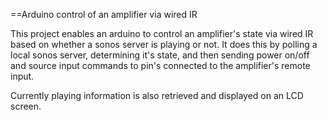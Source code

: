 ==Arduino control of an amplifier via wired IR

This project enables an arduino to control an amplifier's state via wired IR
based on whether a sonos server is playing or not. It does this by polling a
local sonos server, determining it's state, and then sending power on/off and
source input commands to pin's connected to the amplifier's remote input.

Currently playing information is also retrieved and displayed on an LCD screen.
